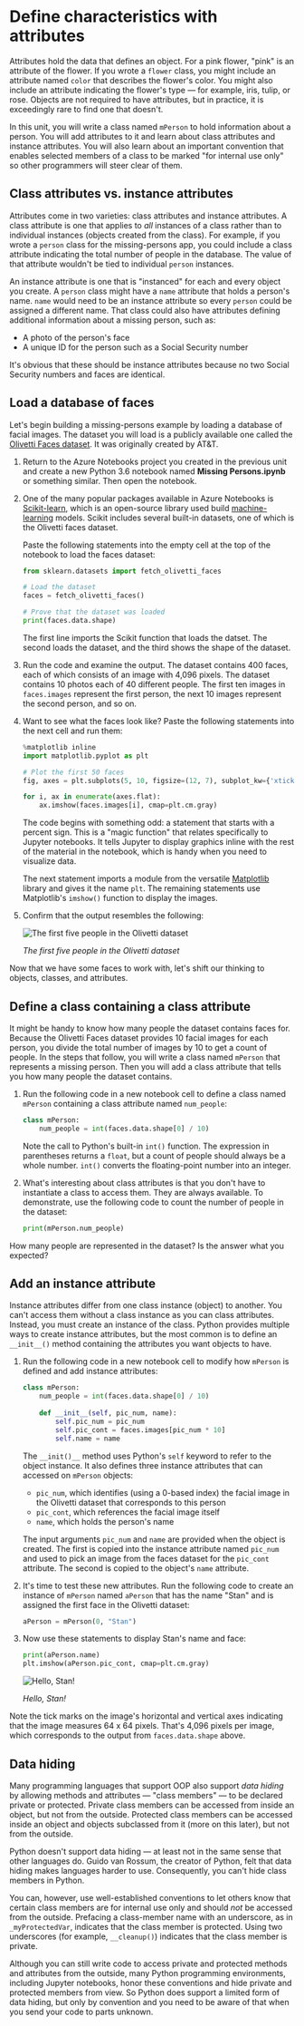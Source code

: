 # Define characteristics with attributes

Attributes hold the data that defines an object. For a pink flower, "pink" is an attribute of the flower. If you wrote a `flower` class, you might include an attribute named `color` that describes the flower's color. You might also include an attribute indicating the flower's type — for example, iris, tulip, or rose. Objects are not required to have attributes, but in practice, it is exceedingly rare to find one that doesn't.

In this unit, you will write a class named `mPerson` to hold information about a person. You will add attributes to it and learn about class attributes and instance attributes. You will also learn about an important convention that enables selected members of a class to be marked "for internal use only" so other programmers will steer clear of them.

## Class attributes vs. instance attributes

Attributes come in two varieties: class attributes and instance attributes. A class attribute is one that applies to *all* instances of a class rather than to individual instances (objects created from the class). For example, if you wrote a `person` class for the missing-persons app, you could include a class attribute indicating the total number of people in the database. The value of that attribute wouldn't be tied to individual `person` instances.

An instance attribute is one that is "instanced" for each and every object you create. A `person` class might have a `name` attribute that holds a person's name. `name` would need to be an instance attribute so every `person` could be assigned a different name. That class could also have attributes defining additional information about a missing person, such as:

- A photo of the person's face
- A unique ID for the person such as a Social Security number

It's obvious that these should be instance attributes because no two Social Security numbers and faces are identical.

## Load a database of faces

Let's begin building a missing-persons example by loading a database of facial images. The dataset you will load is a publicly available one called the [Olivetti Faces dataset](https://scikit-learn.org/0.19/datasets/olivetti_faces.html). It was originally created by AT&T.

1. Return to the Azure Notebooks project you created in the previous unit and create a new Python 3.6 notebook named **Missing Persons.ipynb** or something similar. Then open the notebook.

1. One of the many popular packages available in Azure Notebooks is [Scikit-learn](https://scikit-learn.org/stable/index.html), which is an open-source library used build [machine-learning](https://en.wikipedia.org/wiki/Machine_learning) models. Scikit includes several built-in datasets, one of which is the Olivetti faces dataset.

	Paste the following statements into the empty cell at the top of the notebook to load the faces dataset:

	```python
	from sklearn.datasets import fetch_olivetti_faces
	
	# Load the dataset
	faces = fetch_olivetti_faces()

	# Prove that the dataset was loaded
	print(faces.data.shape)
	```

	The first line imports the Scikit function that loads the datset. The second loads the dataset, and the third shows the shape of the dataset.

1. Run the code and examine the output. The dataset contains 400 faces, each of which consists of an image with 4,096 pixels. The dataset contains 10 photos each of 40 different people. The first ten images in `faces.images` represent the first person, the next 10 images represent the second person, and so on.

1. Want to see what the faces look like? Paste the following statements into the next cell and run them:

	```python
	%matplotlib inline
	import matplotlib.pyplot as plt
	
	# Plot the first 50 faces
	fig, axes = plt.subplots(5, 10, figsize=(12, 7), subplot_kw={'xticks': [], 'yticks': []})
	
	for i, ax in enumerate(axes.flat):
	    ax.imshow(faces.images[i], cmap=plt.cm.gray)
	```

	The code begins with something odd: a statement that starts with a percent sign. This is a "magic function" that relates specifically to Jupyter notebooks. It tells Jupyter to display graphics inline with the rest of the material in the notebook, which is handy when you need to visualize data.

	The next statement imports a module from the versatile [Matplotlib](https://matplotlib.org/) library and gives it the name `plt`. The remaining statements use Matplotlib's `imshow()` function to display the images.

1. Confirm that the output resembles the following:

	![The first five people in the Olivetti dataset](media/show-faces.png)

	_The first five people in the Olivetti dataset_

Now that we have some faces to work with, let's shift our thinking to objects, classes, and attributes.

## Define a class containing a class attribute

It might be handy to know how many people the dataset contains faces for. Because the Olivetti Faces dataset provides 10 facial images for each person, you divide the total number of images by 10 to get a count of people. In the steps that follow, you will write a class named `mPerson` that represents a missing person. Then you will add  a class attribute that tells you how many people the dataset contains.

1. Run the following code in a new notebook cell to define a class named `mPerson` containing a class attribute named `num_people`:

	```python
	class mPerson:
	    num_people = int(faces.data.shape[0] / 10)
	```

	Note the call to Python's built-in `int()` function. The expression in parentheses returns a `float`, but a count of people should always be a whole number. `int()` converts the floating-point number into an integer.

1. What's interesting about class attributes is that you don't have to instantiate a class to access them. They are always available. To demonstrate, use the following code to count the number of people in the dataset:

	```python
	print(mPerson.num_people)
	```

How many people are represented in the dataset? Is the answer what you expected?

## Add an instance attribute

Instance attributes differ from one class instance (object) to another. You can't access them without a class instance as you can class attributes. Instead, you must create an instance of the class. Python provides multiple ways to create instance attributes, but the most common is to define an `__init__()` method containing the attributes you want objects to have.

1. Run the following code in a new notebook cell to modify how `mPerson` is defined and add instance attributes:

	```python
	class mPerson:
	    num_people = int(faces.data.shape[0] / 10)
	    
	    def __init__(self, pic_num, name):
	        self.pic_num = pic_num
	        self.pic_cont = faces.images[pic_num * 10]
	        self.name = name
	```

	The `__init()__` method uses Python's `self` keyword to refer to the object instance. It also defines three instance attributes that can accessed on `mPerson` objects:

	- `pic_num`, which identifies (using a 0-based index) the facial image in the Olivetti dataset that corresponds to this person
	- `pic_cont`, which references the facial image itself
	- `name`, which holds the person's name

	The input arguments `pic_num` and `name` are provided when the object is created. The first is copied into the instance attribute named `pic_num` and used to pick an image from the faces dataset for the `pic_cont` attribute. The second is copied to the object's `name` attribute.

1. It's time to test these new attributes. Run the following code to create an instance of `mPerson` named `aPerson` that has the name "Stan" and is assigned the first face in the Olivetti dataset:

	```python
	aPerson = mPerson(0, "Stan")
	```

1. Now use these statements to display Stan's name and face:

	```python
	print(aPerson.name)
	plt.imshow(aPerson.pic_cont, cmap=plt.cm.gray)
	```

	![Hello, Stan!](media/stans-face.png)

	_Hello, Stan!_

Note the tick marks on the image's horizontal and vertical axes indicating that the image measures 64 x 64 pixels. That's 4,096 pixels per image, which corresponds to the output from `faces.data.shape` above. 

## Data hiding

Many programming languages that support OOP also support *data hiding* by allowing methods and attributes — "class members" — to be declared private or protected. Private class members can be accessed from inside an object, but not from the outside. Protected class members can be accessed inside an object and objects subclassed from it (more on this later), but not from the outside.

Python doesn't support data hiding — at least not in the same sense that other languages do. Guido van Rossum, the creator of Python, felt that data hiding makes languages harder to use. Consequently, you can't hide class members in Python.

You can, however, use well-established conventions to let others know that certain class members are for internal use only and should *not* be accessed from the outside. Prefacing a class-member name with an underscore, as in `_myProtectedVar`, indicates that the class member is protected. Using two underscores (for example, `__cleanup()`) indicates that the class member is private.

Although you can still write code to access private and protected methods and attributes from the outside, many Python programming environments, including Jupyter notebooks, honor these conventions and hide private and protected members from view. So Python does support a limited form of data hiding, but only by convention and you need to be aware of that when you send your code to parts unknown.
